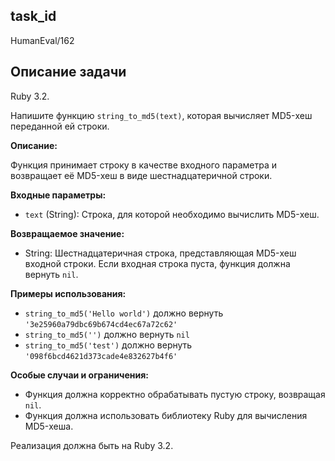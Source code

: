 ## task_id
HumanEval/162

## Описание задачи
Ruby 3.2.

Напишите функцию `string_to_md5(text)`, которая вычисляет MD5-хеш переданной ей строки.

**Описание:**

Функция принимает строку в качестве входного параметра и возвращает её MD5-хеш в виде шестнадцатеричной строки.

**Входные параметры:**

* `text` (String): Строка, для которой необходимо вычислить MD5-хеш.

**Возвращаемое значение:**

* String: Шестнадцатеричная строка, представляющая MD5-хеш входной строки.  Если входная строка пуста, функция должна вернуть `nil`.

**Примеры использования:**

* `string_to_md5('Hello world')`  должно вернуть  `'3e25960a79dbc69b674cd4ec67a72c62'`
* `string_to_md5('')` должно вернуть `nil`
* `string_to_md5('test')` должно вернуть  `'098f6bcd4621d373cade4e832627b4f6'`


**Особые случаи и ограничения:**

* Функция должна корректно обрабатывать пустую строку, возвращая `nil`.
* Функция должна использовать библиотеку Ruby для вычисления MD5-хеша.


Реализация должна быть на Ruby 3.2.

